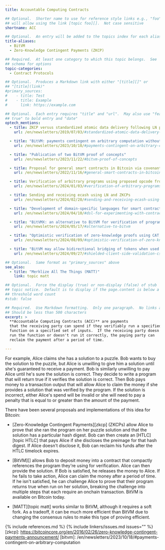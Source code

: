 ```yaml
---
title: Accountable Computing Contracts

## Optional.  Shorter name to use for reference style links e.g., "foo"
## will allow using the link [topic foo][].  Not case sensitive
shortname: ACC

## Optional.  An entry will be added to the topics index for each alias
title-aliases:
  - BitVM
  - Zero-Knowledge Contingent Payments (ZKCP)

## Required.  At least one category to which this topic belongs.  See
## schema for options
topic-categories:
  - Contract Protocols

## Optional.  Produces a Markdown link with either "[title][]" or
## "[title](link)"
#primary_sources:
#    - title: Test
#    - title: Example
#      link: https://example.com

## Optional.  Each entry requires "title" and "url".  May also use "feature:
## true" to bold entry and "date"
optech_mentions:
  - title: ZKCP versus standardized atomic data delivery following LN payments
    url: /en/newsletters/2019/07/03/#standardized-atomic-data-delivery-following-ln-payments

  - title: "BitVM: payments contingent on arbitrary computation without consensus changes"
    url: /en/newsletters/2023/10/18/#payments-contingent-on-arbitrary-computation

  - title: "Publication of two BitVM proof of concepts"
    url: /en/newsletters/2023/11/22/#bitvm-proof-of-concepts

  - title: Proposal for general smart contracts in Bitcoin via covenants
    url: /en/newsletters/2022/11/16/#general-smart-contracts-in-bitcoin-via-covenants

  - title: Verification of arbitrary programs using proposed opcode from MATT
    url: /en/newsletters/2024/01/03/#verification-of-arbitrary-programs-using-proposed-opcode-from-matt

  - title: Sending and receiving ecash using LN and ZKCPs
    url: /en/newsletters/2024/02/28/#sending-and-receiving-ecash-using-ln-and-zkcps

  - title: "Development of domain-specific languages for smart contracting, including with BitVM"
    url: /en/newsletters/2024/04/10/#dsl-for-experimenting-with-contracts

  - title: "BitVMX: an alternative to BitVM for verification of program execution"
    url: /en/newsletters/2024/05/17/#alternative-to-bitvm

  - title: "Optimistic verification of zero-knowledge proofs using CAT, MATT, and Elftrace"
    url: /en/newsletters/2024/08/09/#optimistic-verification-of-zero-knowledge-proofs-using-cat-matt-and-elftrace

  - title: "BitVM may allow bidirectional bridging of tokens when used with Shielded CSV"
    url: /en/newsletters/2024/09/27/#shielded-client-side-validation-csv

## Optional.  Same format as "primary_sources" above
see_also:
  - title: "Merklize All The Things (MATT)"
    link: topic matt

## Optional.  Force the display (true) or non-display (false) of stub
## topic notice.  Default is to display if the page.content is below a
## threshold word count
#stub: false

## Required.  Use Markdown formatting.  Only one paragraph.  No links allowed.
## Should be less than 500 characters
excerpt: >
  **Accountable Computing Contracts (ACC)** are payments
  that the receiving party can spend if they verifiably run a specified
  function on a specified set of inputs.  If the receiving party doesn't
  run the function or doesn't run it correctly, the paying party can
  reclaim the payment after a period of time.

---
```

For example, Alice claims she has a solution to a puzzle.  Bob wants to
buy the solution to the puzzle, but Alice is unwilling to give him a
solution until she's guaranteed to receive a payment.  Bob is similarly
unwilling to pay Alice until he's sure the solution is correct.  They
decide to write a program that will return true if it verifies the
solution is correct. Then Bob pays money to a transaction output that
will allow Alice to claim the money if she provides a solution that was
verified by the program.  If the solution is incorrect, either Alice's
spend will be invalid or she will need to pay a penalty that is equal to
or greater than the amount of the payment.

There have been several proposals and implementations of this idea for
Bitcoin:

- [Zero-Knowledge Contingent Payments][zkcp] (ZKCPs) allow Alice to
  prove that she ran the program on her puzzle solution and that the
  solution has a particular hash digest.  Bob can then create an
  [HTLC][topic HTLC] that pays Alice if she discloses the preimage for
  that hash digest.  If Alice doesn't disclose it, Bob can reclaim his
  funds after the HTLC timelock expires.

- [BitVM][] allows Bob to deposit money into a contract that
  compactly references the program they're using for verification.
  Alice can then provide the solution.  If Bob is satisfied, he releases
  the money to Alice.  If he fails to take action, Alice can claim the
  money after a period of time.  If he isn't satisfied, he can challenge
  Alice to prove that their program returns true when run on her
  solution, breaking the challenge into multiple steps that each require
  an onchain transaction.  BitVM is available on Bitcoin today.

- [MATT][topic matt] works similar to BitVM, although it requires a soft
  fork.  As a tradeoff, it can be much more efficient than BitVM due to
  changing the consensus rules to make this type of proving
  efficient.

{% include references.md %}
{% include linkers/issues.md issues="" %}
[zkcp]: https://bitcoincore.org/en/2016/02/26/zero-knowledge-contingent-payments-announcement/
[bitvm]: /en/newsletters/2023/10/18/#payments-contingent-on-arbitrary-computation
